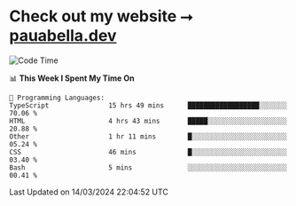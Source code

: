 # Check out my website ⭢ [pauabella.dev](https://pauabella.dev)

<!--START_SECTION:waka-->
![Code Time](http://img.shields.io/badge/Code%20Time-3%2C102%20hrs%2055%20mins-blue)

📊 **This Week I Spent My Time On** 

```text
💬 Programming Languages: 
TypeScript               15 hrs 49 mins      ██████████████████░░░░░░░   70.06 % 
HTML                     4 hrs 43 mins       █████░░░░░░░░░░░░░░░░░░░░   20.88 % 
Other                    1 hr 11 mins        █░░░░░░░░░░░░░░░░░░░░░░░░   05.24 % 
CSS                      46 mins             █░░░░░░░░░░░░░░░░░░░░░░░░   03.40 % 
Bash                     5 mins              ░░░░░░░░░░░░░░░░░░░░░░░░░   00.41 % 
```


 Last Updated on 14/03/2024 22:04:52 UTC
<!--END_SECTION:waka-->
